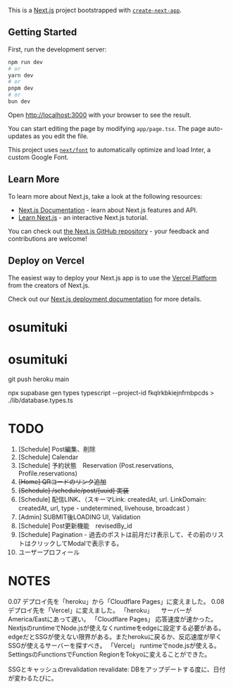 This is a [Next.js](https://nextjs.org/) project bootstrapped with [`create-next-app`](https://github.com/vercel/next.js/tree/canary/packages/create-next-app).

## Getting Started

First, run the development server:

```bash
npm run dev
# or
yarn dev
# or
pnpm dev
# or
bun dev
```

Open [http://localhost:3000](http://localhost:3000) with your browser to see the result.

You can start editing the page by modifying `app/page.tsx`. The page auto-updates as you edit the file.

This project uses [`next/font`](https://nextjs.org/docs/basic-features/font-optimization) to automatically optimize and load Inter, a custom Google Font.

## Learn More

To learn more about Next.js, take a look at the following resources:

- [Next.js Documentation](https://nextjs.org/docs) - learn about Next.js features and API.
- [Learn Next.js](https://nextjs.org/learn) - an interactive Next.js tutorial.

You can check out [the Next.js GitHub repository](https://github.com/vercel/next.js/) - your feedback and contributions are welcome!

## Deploy on Vercel

The easiest way to deploy your Next.js app is to use the [Vercel Platform](https://vercel.com/new?utm_medium=default-template&filter=next.js&utm_source=create-next-app&utm_campaign=create-next-app-readme) from the creators of Next.js.

Check out our [Next.js deployment documentation](https://nextjs.org/docs/deployment) for more details.
# osumituki


# osumituki
git push heroku main


npx supabase gen types typescript --project-id fkqlrkbkiejnfrnbpcds > ./lib/database.types.ts


# TODO

1. [Schedule] Post編集、削除 
2. [Schedule] Calendar
3. [Schedule] 予約状態　Reservation (Post.reservations, Profile.reservations)
4. ~~[Home] QRコードのリンク追加~~
5. ~~[Schedule] /schedule/post/[uuid] 実装~~
6. [Schedule] 配信LINK、（スキーマLink: createdAt, url. LinkDomain: createdAt, url, type - undetermined, livehouse, broadcast ）
7. [Admin] SUBMIT後LOADING UI, Validation
8. [Schedule] Post更新機能　revisedBy_id
9. [Schedule] Pagination - 過去のポストは前月だけ表示して、その前のリストはクリックしてModalで表示する。
0. ユーザープロフィール



# NOTES
0.07 デプロイ先を「heroku」から「Cloudflare Pages」に変えました。
0.08 デプロイ先を「Vercel」に変えました。
「heroku」
　サーバーがAmerica/Eastにあって遅い。
「Cloudflare Pages」
  応答速度が速かった。
  NextjsのruntimeでNode.jsが使えなくruntimeをedgeに設定する必要がある。
  edgeだとSSGが使えない限界がある。またherokuに戻るか、反応速度が早くSSGが使えるサーバーを探すべき。
「Vercel」
  runtimeでnode.jsが使える。
  SettingsのFunctionsでFunction RegionをTokyoに変えることができた。

SSGとキャッシュのrevalidation
revalidate: DBをアップデートする度に、日付が変わるたびに。


